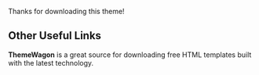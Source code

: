 Thanks for downloading this theme!

## Other Useful Links

**ThemeWagon** is a great source for downloading free HTML templates built with the latest technology.



